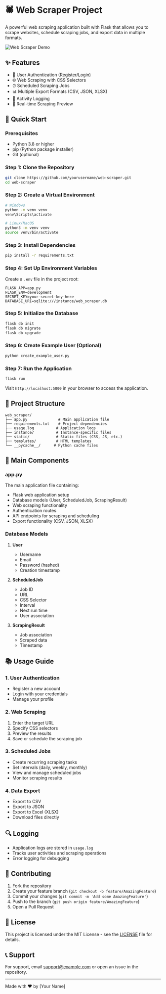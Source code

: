 # 🕷️ Web Scraper Project

A powerful web scraping application built with Flask that allows you to scrape websites, schedule scraping jobs, and export data in multiple formats.

![Web Scraper Demo](https://via.placeholder.com/800x400?text=Web+Scraper+Demo+Video)

## ✨ Features

- 🔐 User Authentication (Register/Login)
- 🌐 Web Scraping with CSS Selectors
- ⏰ Scheduled Scraping Jobs
- 📊 Multiple Export Formats (CSV, JSON, XLSX)
- 📝 Activity Logging
- 🔄 Real-time Scraping Preview

## 🚀 Quick Start

### Prerequisites

- Python 3.8 or higher
- pip (Python package installer)
- Git (optional)

### Step 1: Clone the Repository

```bash
git clone https://github.com/yourusername/web-scraper.git
cd web-scraper
```

### Step 2: Create a Virtual Environment

```bash
# Windows
python -m venv venv
venv\Scripts\activate

# Linux/MacOS
python3 -m venv venv
source venv/bin/activate
```

### Step 3: Install Dependencies

```bash
pip install -r requirements.txt
```

### Step 4: Set Up Environment Variables

Create a `.env` file in the project root:

```env
FLASK_APP=app.py
FLASK_ENV=development
SECRET_KEY=your-secret-key-here
DATABASE_URI=sqlite:///instance/web_scraper.db
```

### Step 5: Initialize the Database

```bash
flask db init
flask db migrate
flask db upgrade
```

### Step 6: Create Example User (Optional)

```bash
python create_example_user.py
```

### Step 7: Run the Application

```bash
flask run
```

Visit `http://localhost:5000` in your browser to access the application.

## 📁 Project Structure

```
web_scraper/
├── app.py              # Main application file
├── requirements.txt    # Project dependencies
├── usage.log          # Application logs
├── instance/          # Instance-specific files
├── static/            # Static files (CSS, JS, etc.)
├── templates/         # HTML templates
└── __pycache__/      # Python cache files
```

## 🔧 Main Components

### app.py
The main application file containing:
- Flask web application setup
- Database models (User, ScheduledJob, ScrapingResult)
- Web scraping functionality
- Authentication routes
- API endpoints for scraping and scheduling
- Export functionality (CSV, JSON, XLSX)

### Database Models
1. **User**
   - Username
   - Email
   - Password (hashed)
   - Creation timestamp

2. **ScheduledJob**
   - Job ID
   - URL
   - CSS Selector
   - Interval
   - Next run time
   - User association

3. **ScrapingResult**
   - Job association
   - Scraped data
   - Timestamp

## 📚 Usage Guide

### 1. User Authentication
- Register a new account
- Login with your credentials
- Manage your profile

### 2. Web Scraping
1. Enter the target URL
2. Specify CSS selectors
3. Preview the results
4. Save or schedule the scraping job

### 3. Scheduled Jobs
- Create recurring scraping tasks
- Set intervals (daily, weekly, monthly)
- View and manage scheduled jobs
- Monitor scraping results

### 4. Data Export
- Export to CSV
- Export to JSON
- Export to Excel (XLSX)
- Download files directly

## 🔍 Logging
- Application logs are stored in `usage.log`
- Tracks user activities and scraping operations
- Error logging for debugging

## 🤝 Contributing

1. Fork the repository
2. Create your feature branch (`git checkout -b feature/AmazingFeature`)
3. Commit your changes (`git commit -m 'Add some AmazingFeature'`)
4. Push to the branch (`git push origin feature/AmazingFeature`)
5. Open a Pull Request

## 📝 License

This project is licensed under the MIT License - see the [LICENSE](LICENSE) file for details.

## 📞 Support

For support, email support@example.com or open an issue in the repository.

---

Made with ❤️ by [Your Name]